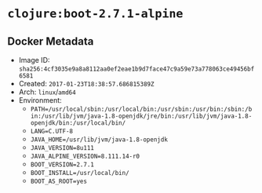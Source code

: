# `clojure:boot-2.7.1-alpine`

## Docker Metadata

- Image ID: `sha256:4cf3035e9a8a8112aa0ef2eae1b9d7face47c9a59e73a778063ce49456bf6581`
- Created: `2017-01-23T18:38:57.686815389Z`
- Arch: `linux`/`amd64`
- Environment:
  - `PATH=/usr/local/sbin:/usr/local/bin:/usr/sbin:/usr/bin:/sbin:/bin:/usr/lib/jvm/java-1.8-openjdk/jre/bin:/usr/lib/jvm/java-1.8-openjdk/bin:/usr/local/bin/`
  - `LANG=C.UTF-8`
  - `JAVA_HOME=/usr/lib/jvm/java-1.8-openjdk`
  - `JAVA_VERSION=8u111`
  - `JAVA_ALPINE_VERSION=8.111.14-r0`
  - `BOOT_VERSION=2.7.1`
  - `BOOT_INSTALL=/usr/local/bin/`
  - `BOOT_AS_ROOT=yes`
